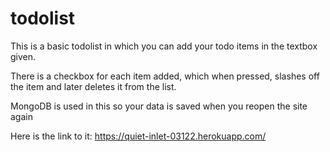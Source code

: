 # todolist


This is a basic todolist in which you can add your todo items in the textbox given.

There is a checkbox for each item added, which when pressed, slashes off the item and later deletes it from the list.

MongoDB is used in this so your data is saved when you reopen the site again

Here is the link to it: https://quiet-inlet-03122.herokuapp.com/
